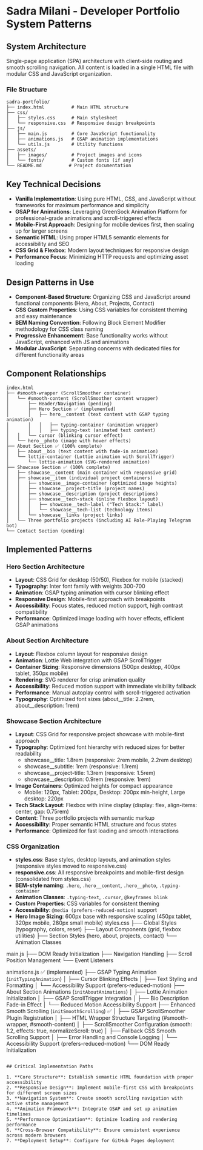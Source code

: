 # Sadra Milani - Developer Portfolio System Patterns

## System Architecture

Single-page application (SPA) architecture with client-side routing and smooth scrolling navigation. All content is loaded in a single HTML file with modular CSS and JavaScript organization.

### File Structure

```
sadra-portfolio/
├── index.html          # Main HTML structure
├── css/
│   ├── styles.css      # Main stylesheet
│   └── responsive.css  # Responsive design breakpoints
├── js/
│   ├── main.js         # Core JavaScript functionality
│   ├── animations.js   # GSAP animation implementations
│   └── utils.js        # Utility functions
├── assets/
│   ├── images/         # Project images and icons
│   └── fonts/          # Custom fonts (if any)
└── README.md          # Project documentation
```

## Key Technical Decisions

- **Vanilla Implementation**: Using pure HTML, CSS, and JavaScript without frameworks for maximum performance and simplicity
- **GSAP for Animations**: Leveraging GreenSock Animation Platform for professional-grade animations and scroll-triggered effects
- **Mobile-First Approach**: Designing for mobile devices first, then scaling up for larger screens
- **Semantic HTML**: Using proper HTML5 semantic elements for accessibility and SEO
- **CSS Grid & Flexbox**: Modern layout techniques for responsive design
- **Performance Focus**: Minimizing HTTP requests and optimizing asset loading

## Design Patterns in Use

- **Component-Based Structure**: Organizing CSS and JavaScript around functional components (Hero, About, Projects, Contact)
- **CSS Custom Properties**: Using CSS variables for consistent theming and easy maintenance
- **BEM Naming Convention**: Following Block Element Modifier methodology for CSS class naming
- **Progressive Enhancement**: Base functionality works without JavaScript, enhanced with JS and animations
- **Modular JavaScript**: Separating concerns with dedicated files for different functionality areas

## Component Relationships

```
index.html
├── #smooth-wrapper (ScrollSmoother container)
│   └── #smooth-content (ScrollSmoother content wrapper)
│       ├── Header/Navigation (pending)
│       ├── Hero Section ✅ (implemented)
│       │   ├── hero__content (text content with GSAP typing animation)
│       │   │   ├── typing-container (animation wrapper)
│       │   │   ├── typing-text (animated text content)
│   │   └── cursor (blinking cursor effect)
│   └── hero__photo (image with hover effects)
├── About Section ✅ (100% complete)
│   ├── about__bio (text content with fade-in animation)
│   └── lottie-container (Lottie animation with ScrollTrigger)
│       └── lottie-animation (SVG-rendered animation)
├── Showcase Section ✅ (100% complete)
│   ├── showcase__content (main container with responsive grid)
│   ├── showcase__item (individual project containers)
│   │   ├── showcase__image-container (optimized image heights)
│   │   ├── showcase__project-title (project names)
│   │   ├── showcase__description (project descriptions)
│   │   ├── showcase__tech-stack (inline flexbox layout)
│   │   │   ├── showcase__tech-label ("Tech Stack:" label)
│   │   │   └── showcase__tech-list (technology items)
│   │   └── showcase__links (project links)
│   └── Three portfolio projects (including AI Role-Playing Telegram bot)
└── Contact Section (pending)
```

## Implemented Patterns

### Hero Section Architecture
- **Layout**: CSS Grid for desktop (50/50), Flexbox for mobile (stacked)
- **Typography**: Inter font family with weights 300-700
- **Animation**: GSAP typing animation with cursor blinking effect
- **Responsive Design**: Mobile-first approach with breakpoints
- **Accessibility**: Focus states, reduced motion support, high contrast compatibility
- **Performance**: Optimized image loading with hover effects, efficient GSAP animations

### About Section Architecture
- **Layout**: Flexbox column layout for responsive design
- **Animation**: Lottie Web integration with GSAP ScrollTrigger
- **Container Sizing**: Responsive dimensions (500px desktop, 400px tablet, 350px mobile)
- **Rendering**: SVG renderer for crisp animation quality
- **Accessibility**: Reduced motion support with immediate visibility fallback
- **Performance**: Manual autoplay control with scroll-triggered activation
- **Typography**: Optimized font sizes (about__title: 2.2rem, about__description: 1rem)

### Showcase Section Architecture
- **Layout**: CSS Grid for responsive project showcase with mobile-first approach
- **Typography**: Optimized font hierarchy with reduced sizes for better readability
  - showcase__title: 1.8rem (responsive: 2rem mobile, 2.2rem desktop)
  - showcase__subtitle: 1rem (responsive: 1.1rem)
  - showcase__project-title: 1.3rem (responsive: 1.5rem)
  - showcase__description: 0.9rem (responsive: 1rem)
- **Image Containers**: Optimized heights for compact appearance
  - Mobile: 120px, Tablet: 200px, Desktop: 200px min-height, Large desktop: 220px
- **Tech Stack Layout**: Flexbox with inline display (display: flex, align-items: center, gap: 0.75rem)
- **Content**: Three portfolio projects with semantic markup
- **Accessibility**: Proper semantic HTML structure and focus states
- **Performance**: Optimized for fast loading and smooth interactions

### CSS Organization
- **styles.css**: Base styles, desktop layouts, and animation styles (responsive styles moved to responsive.css)
- **responsive.css**: All responsive breakpoints and mobile-first design (consolidated from styles.css)
- **BEM-style naming**: `.hero`, `.hero__content`, `.hero__photo`, `.typing-container`
- **Animation Classes**: `.typing-text`, `.cursor`, `@keyframes blink`
- **Custom Properties**: CSS variables for consistent theming
- **Accessibility**: `@media (prefers-reduced-motion)` support
- **Hero Image Sizing**: 600px base with responsive scaling (450px tablet, 320px mobile, 280px small mobile)
styles.css
├── Global Styles (typography, colors, reset)
├── Layout Components (grid, flexbox utilities)
├── Section Styles (hero, about, projects, contact)
└── Animation Classes

main.js
├── DOM Ready Initialization
├── Navigation Handling
├── Scroll Position Management
└── Event Listeners

animations.js ✅ (implemented)
├── GSAP Typing Animation (`initTypingAnimation`)
│   ├── Cursor Blinking Effects
│   ├── Text Styling and Formatting
│   └── Accessibility Support (prefers-reduced-motion)
├── About Section Animations (`initAboutAnimations`)
│   ├── Lottie Animation Initialization
│   ├── GSAP ScrollTrigger Integration
│   ├── Bio Description Fade-in Effect
│   └── Reduced Motion Accessibility Support
├── Enhanced Smooth Scrolling (`initSmoothScrolling`) ✅
│   ├── GSAP ScrollSmoother Plugin Registration
│   ├── HTML Wrapper Structure Targeting (#smooth-wrapper, #smooth-content)
│   ├── ScrollSmoother Configuration (smooth: 1.2, effects: true, normalizeScroll: true)
│   ├── Fallback CSS Smooth Scrolling Support
│   ├── Error Handling and Console Logging
│   └── Accessibility Support (prefers-reduced-motion)
└── DOM Ready Initialization
```

## Critical Implementation Paths

1. **Core Structure**: Establish semantic HTML foundation with proper accessibility
2. **Responsive Design**: Implement mobile-first CSS with breakpoints for different screen sizes
3. **Navigation System**: Create smooth scrolling navigation with active state management
4. **Animation Framework**: Integrate GSAP and set up animation timelines
5. **Performance Optimization**: Optimize loading and rendering performance
6. **Cross-Browser Compatibility**: Ensure consistent experience across modern browsers
7. **Deployment Setup**: Configure for GitHub Pages deployment
